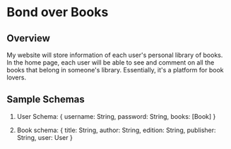 # Bond over Books #

## Overview ##
My website will store information of each user's personal library of books.
In the home page, each user will be able to see and comment on all the books
that belong in someone's library. Essentially, it's a platform for book lovers.

## Sample Schemas ##

1. User Schema:
{ username: String,
  password: String,
  books: [Book]
}

2. Book schema:
{ title: String,
  author: String,
  edition: String,
  publisher: String,
  user: User
}
